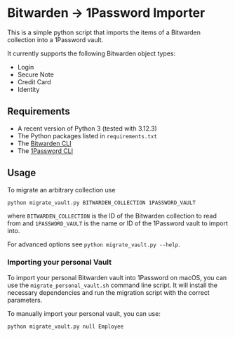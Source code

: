 # Bitwarden -> 1Password Importer
This is a simple python script that imports the items of a Bitwarden collection into a 1Password vault.

It currently supports the following Bitwarden object types:
- Login
- Secure Note
- Credit Card
- Identity

## Requirements
- A recent version of Python 3 (tested with 3.12.3)
- The Python packages listed in `requirements.txt`
- The [Bitwarden CLI](https://bitwarden.com/help/cli/#download-and-install)
- The [1Password CLI](https://developer.1password.com/docs/cli/get-started/)

## Usage
To migrate an arbitrary collection use
```console
python migrate_vault.py BITWARDEN_COLLECTION 1PASSWORD_VAULT
``` 
where `BITWARDEN_COLLECTION` is the ID of the Bitwarden collection to read from and `1PASSWORD_VAULT` is the name or ID of the 1Password vault to import into.

For advanced options see `python migrate_vault.py --help`.

###  Importing your personal Vault
To import your personal Bitwarden vault into 1Password on macOS, you can use the `migrate_personal_vault.sh` command line script. It will install the necessary dependencies and run the migration script with the correct parameters.

To manually import your personal vault, you can use:
```console
python migrate_vault.py null Employee
```
